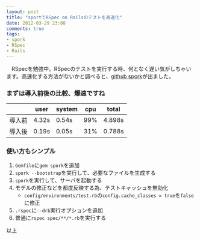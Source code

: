 ```yaml
---
layout: post
title: "sportでRSpec on Railsのテストを高速化"
date: 2012-03-29 23:08
comments: true
tags: 
- spork
- RSpec
- Rails
---
```

　RSpecを勉強中。RSpecのテストを実行する時、何となく遅い気がしちゃいます。高速化する方法がないかと調べると、[github spork](https://github.com/sporkrb/spork)が出ました。

### まずは導入前後の比較、爆速ですね

|     | user  | system | cpu | total  |
|-----|-------|--------|-----|--------|
|導入前| 4.32s | 0.54s  | 99% | 4.898s |
|導入後| 0.19s | 0.05s  | 31% | 0.788s |

### 使い方もシンプル


1. `Gemfile`に`gem spork`を追加
2. `spork --bootstrap`を実行して、必要なファイルを生成する
3. `spork`を実行して、サーバを起動する
4. モデルの修正などを都度反映する為、テストキャッシュを無効化
    * `config/environments/test.rb`の`config.cache_classes = true`を`false`に修正 
5. `.rspec`に`--drb`実行オプションを追加
6. 普通に`rspec spec/**/*.rb`を実行する　　

以上

